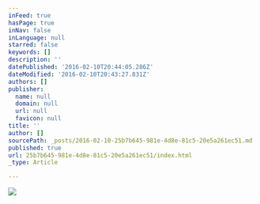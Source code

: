 ```yaml
---
inFeed: true
hasPage: true
inNav: false
inLanguage: null
starred: false
keywords: []
description: ''
datePublished: '2016-02-10T20:44:05.286Z'
dateModified: '2016-02-10T20:43:27.831Z'
authors: []
publisher:
  name: null
  domain: null
  url: null
  favicon: null
title: ''
author: []
sourcePath: _posts/2016-02-10-25b7b645-981e-4d8e-81c5-20e5a261ec51.md
published: true
url: 25b7b645-981e-4d8e-81c5-20e5a261ec51/index.html
_type: Article

---
```

![](https://the-grid-user-content.s3-us-west-2.amazonaws.com/5c2c1a3f-d7a5-4e9f-8729-c18cb6232bbc.jpg)